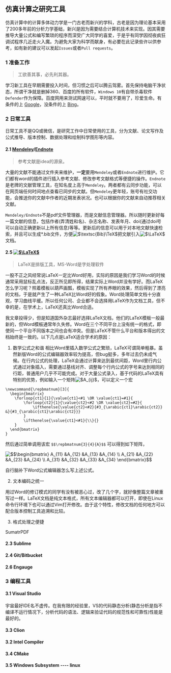 ## 仿真计算之研究工具
仿真计算中的计算多体动力学是一门古老而新兴的学科，古老是因为理论基本采用了200多年前的分析力学基础，新兴是因为需要结合计算机技术来实现。因其需要推导大量公式和编写繁琐的程序而深受广大同学的喜爱，于是乎有同学因彻夜疯狂调试程序几近走火入魔。为避免大家为科学而献身，有必要在此记录些许以供参考，如有新的建议可以发起`Issues`或者`Pull requests`。

### 1 准备工作
>工欲善其事，必先利其器。

学习新工具在早期需要投入时间，但习惯之后可以腾云驾雾。首先保持电脑干净状态，所谓干净就是删掉360、百度的所有软件，`Windows 10`有自带杀毒软件 `Defender`作为保障。百度网用来测试网速可以，平时就不要用了，珍爱生命。有条件的上 [Google](https://www.google.com/ncr)，没条件的上 [Bing](https://cn.bing.com)。

### 2 日常工具
日常工具不是QQ或微信，是研究工作中日常使用的工具，分为文献、论文写作及公式推导、版本控制、数据处理和绘制科学图形等内容。

#### 2.1 [Mendeley](https://www.mendeley.com/)/[Endnote](https://endnote.com/)
>参考文献是idea的源泉。

大量的文献不能通过文件夹来维护，**一定**要用`Mendeley`或者`Endnote`进行维护。它们都有word的插件进行插入参考文献、修改参考文献格式等便捷的操作。`Endnote`是老牌的文献管理工具，在知名度上高于`Mendeley`。两者都有云同步功能，可以在网页端任何时间地点查看已同步的文献。但`Mendeley`更年轻，账号有社交功能，会推送你的文献中作者的近期发表状况。也可以根据你的文献来自动推荐相关文献。

`Mendeley/Endnote`不是pdf文件管理器，而是文献信息管理器。所以随时更新好每一篇文献的信息，包括作者(弄清姓和名)、杂志名称、发表年月、doi(通过doi号可以自动正确更新以上所有信息)等等。更新后的信息可以用于对本地文献快速检索，并且可以生成\*.bib文件，方便<img src="https://latex.codecogs.com/gif.latex?\inline&space;$\textsc{Bib}\TeX$" title="$\textsc{Bib}\TeX$" />把文献引入<img src="https://latex.codecogs.com/gif.latex?$\LaTeX$" title="$\LaTeX$" />文档。

#### 2.5 [<img src="https://latex.codecogs.com/gif.latex?$\LaTeX$" title="$\LaTeX$" />](https://www.tug.org/texlive/)
>LaTeX是排版工具，MS-Word是字处理软件

一股不正之风经常说LaTeX一定比Word好用，实际的原因是我们学习Word的时候通常采用鼠标乱点法，反正所见即所得，结果实际上Word并没有学好。而LaTeX怎么学习呢？照着模板以葫芦画瓢，模板实现了所有养眼的效果，然后得到了漂亮的文档，于是就产生了一种LaTeX比Word好的假象。Word处理简单文档十分直观，学习曲线平缓。所以任何公司、企业都不会选择用LaTeX作为文档工具，但不幸的是，在学术上，LaTeX还真比Word合适。

我文章投得少，但是知道国外杂志最好选择LaTeX文档，他们的LaTeX模板一般最新的，但Word模板通常年久失修。Word在三个不同平台上没有统一的格式，即使同一个平台不同版本之间也会有冲突。但是LaTeX不管什么平台和版本得出的文档始终是一致的。以下几点是LaTeX适合学术的原因：
1. 数学公式之和谐
相比Word里插入数学公式之繁琐，LaTeX可谓简单粗暴。虽然新版Word的公式编辑器效率较为提高，但bug挺多，多年过去仍未成气候。在行内公式的处理，LaTeX会通过计算来达到最优间距，Word里行内公式通过对象插入，需要通过基线对齐、调整每个行内公式的字号来达到相同的行距，普通用户几乎不可能完成。对于大量公式录入，基于代码的LaTeX具有特别的优势，例如输入一个矩阵<img src="https://latex.codecogs.com/gif.latex?$\LaTeX$" title="$A_{ij}$" />，可以定义一个宏
```
\newcommand{\repbmatnum}[3]{
  \begin{bmatrix}
    \forloop{ct1}{1}{\value{ct1}<#1 \OR \value{ct1}=#1}{
        \forloop{ct2}{1}{\value{ct2}<#2 \OR \value{ct2}=#2}{
            \ifthenelse{\value{ct2}<#2}{#3_{\arabic{ct1}\arabic{ct2}} &}{#3_{\arabic{ct1}\arabic{ct2}}}
        }
        \ifthenelse{\value{ct1}<#1}{\\}{}
    }
  \end{bmatrix}
}
```
然后通过简单调用该宏
```$$\repbmatnum{3}{4}{A}$$```
可以得到如下矩阵，

<img src="https://latex.codecogs.com/gif.latex?\begin{bmatrix}&space;A_{11}&space;&A_{12}&space;&A_{13}&space;&A_{14}&space;\\&space;A_{21}&space;&A_{22}&space;&A_{23}&space;&A_{24}&space;\\&space;A_{31}&space;&A_{32}&space;&A_{33}&space;&A_{34}&space;\end{bmatrix}" title="$$\begin{bmatrix} A_{11} &A_{12} &A_{13} &A_{14} \\ A_{21} &A_{22} &A_{23} &A_{24} \\ A_{31} &A_{32} &A_{33} &A_{34} \end{bmatrix}$$" />

自行脑补下Word公式编辑器怎么写上述公式。

2. 文本编码之统一

用过Word的修订模式的同学有没有被恶心过，改了几个字，就好像整篇文章被重写过一样。LaTeX文档是纯文本格式，所有文本编辑器都可以打开，即使在Linux命令行环境下也可以通过Vim打开修改。由于这个特性，修改文档的任何地方可以配合版本控制工具追溯和比较。

3. 格式处理之便捷

SumatrPDF

#### 2.3 Sublime



#### 2.4 Git/Bitbucket

#### 2.6 Engauge

### 3 编程工具

#### 3.1 Visual Studio

宇宙最好IDE名不虚传。在我有限的经验里，VS的代码静态分析(静态分析是指不编译不运行情况下，分析代码的语法、逻辑来验证代码的规范性和可靠性)性能是最好的。

#### 3.3 Clion

#### 3.2 Intel Compiler

#### 3.4 CMake

#### 3.5 Windows Subsystem ---- linux
